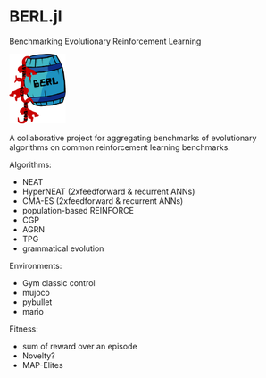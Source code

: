 # BERL.jl
Benchmarking Evolutionary Reinforcement Learning

<img src="imgs/logo.png" width="20%">

A collaborative project for aggregating benchmarks of evolutionary algorithms on common reinforcement learning benchmarks.

Algorithms:
+ NEAT
+ HyperNEAT (2xfeedforward & recurrent ANNs)
+ CMA-ES (2xfeedforward & recurrent ANNs)
+ population-based REINFORCE
+ CGP
+ AGRN
+ TPG
+ grammatical evolution

Environments:
+ Gym classic control
+ mujoco
+ pybullet
+ mario

Fitness:
+ sum of reward over an episode
+ Novelty?
+ MAP-Elites
